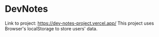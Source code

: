 # DevNotes
Link to project: https://dev-notes-project.vercel.app/
This project uses Browser's localStorage to store users' data.
